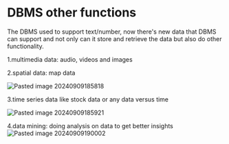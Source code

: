 # DBMS other functions
The DBMS used to support text/number, now there's new data that DBMS can support and not only can it store and retrieve the data but also do other functionality.

1.multimedia data: audio, videos and images

2.spatial data: map data 

![Pasted image 20240909185818](https://github.com/user-attachments/assets/d52e807d-9193-46e4-935e-04d1a81b66ce)

3.time series data like stock data or any data versus time

![Pasted image 20240909185921](https://github.com/user-attachments/assets/91d736ae-a931-4302-ac5b-547c8e5ee3c5)

4.data mining: doing analysis on data to get better insights
![Pasted image 20240909190002](https://github.com/user-attachments/assets/a7b7c2eb-e374-4f89-93f1-80e6ba158d97)
